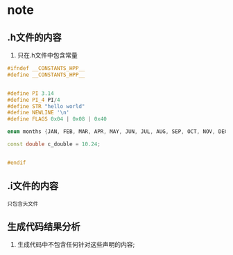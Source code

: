 # note

## .h文件的内容
1. 只在.h文件中包含常量

```C++
#ifndef __CONSTANTS_HPP__
#define __CONSTANTS_HPP__


#define PI 3.14
#define PI_4 PI/4
#define STR "hello world"
#define NEWLINE '\n'
#define FLAGS 0x04 | 0x08 | 0x40

enum months {JAN, FEB, MAR, APR, MAY, JUN, JUL, AUG, SEP, OCT, NOV, DEC};

const double c_double = 10.24;


#endif
```

## .i文件的内容
    只包含头文件

## 生成代码结果分析
1. 生成代码中不包含任何针对这些声明的内容;
